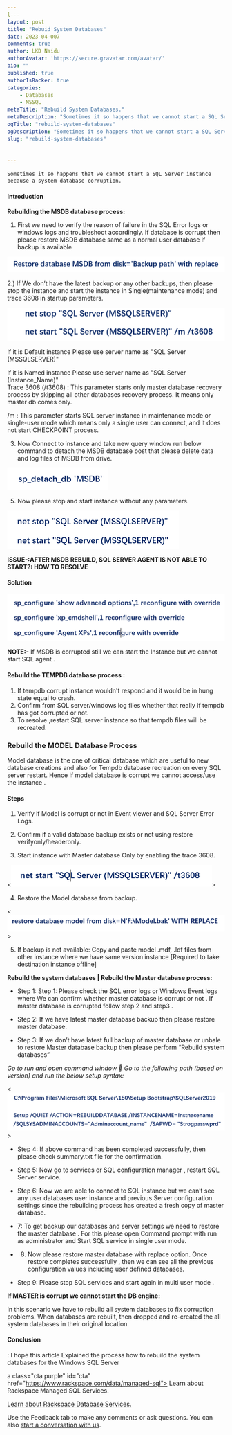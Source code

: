 ```yaml
---
l---
layout: post
title: "Rebuid System Databases"
date: 2023-04-007
comments: true
author: LKD Naidu
authorAvatar: 'https://secure.gravatar.com/avatar/'
bio: ""
published: true
authorIsRacker: true
categories:
    - Databases
    - MSSQL
metaTitle: "Rebuild System Databases."
metaDescription: "Sometimes it so happens that we cannot start a SQL Server instance because a system database corruption"
ogTitle: "rebuild-system-databases"
ogDescription: "Sometimes it so happens that we cannot start a SQL Server instance because a system database corruption."
slug: "rebuild-system-databases"


---
```


    Sometimes it so happens that we cannot start a SQL Server instance because a system database corruption.

<!--more-->

#### Introduction

**Rebuilding the MSDB database process:**

1.  First we need to verify the reason of failure in the SQL Error logs or windows logs and troubleshoot accordingly. If database is corrupt then please restore MSDB  database same as a normal user database if backup is available

<img src=Picture1.png title= "" alt="">

2.) If We don’t have the  latest backup  or any other backups, then  please stop the instance and start the instance in Single(maintenance mode)  and trace 3608 in startup parameters.

<img src=Picture2.png title= "" alt="">

If it is Default instance Please use server name as "SQL Server (MSSQLSERVER)"  

If it is Named instance Please use server name as "SQL Server (Instance_Name)"  
Trace 3608 (/t3608) :  This parameter starts only master database recovery process by skipping all other databases recovery process. It means only master db comes only. 

/m : This parameter starts SQL server instance in maintenance mode or single-user mode which means only a single user can connect, and it does not start CHECKPOINT process. 

3.  Now Connect to instance and take new query window  run below command to detach the MSDB database post that please delete data and log files of MSDB from drive. 

<img src=Picture3.png title= "" alt="">

5. Now please stop and start instance without any parameters.

<img src=Picture4.png title= "" alt="">

**ISSUE-:AFTER MSDB REBUILD, SQL SERVER AGENT IS NOT ABLE TO START?: HOW TO RESOLVE**

#### Solution

<img src=Picture5.png title= "" alt="">

**NOTE:-** If MSDB is corrupted still we can start the Instance but we cannot start SQL agent .

#### Rebuild the TEMPDB database process :

1. If tempdb corrupt instance wouldn't respond and it would be in hung state equal to crash.
2. Confirm from SQL server/windows log files whether that really if tempdb has got corrupted or not.
3. To resolve ,restart SQL server instance so that tempdb files will be recreated.

### Rebuild the MODEL Database Process

Model database is the one of critical database  which are useful to new database creations and also for Tempdb database recreation on every SQL server restart. Hence If model database is corrupt  we cannot access/use  the instance . 

#### Steps

1. Verify if Model is corrupt or not in Event viewer and SQL Server Error Logs.

2. Confirm if a valid database backup exists or not using restore verifyonly/headeronly.

3. Start instance with Master database Only by enabling the trace 3608.

<<img src=Picture6.png title= "" alt="">>

4. Restore the Model database from backup.

<<img src=Picture7.png title= "" alt="">>

5. If backup is not available: Copy and paste model .mdf, .ldf files from other instance where we have same version instance [Required to take destination instance offline]


**Rebuild the system databases | Rebuild the Master database process:**

-  Step 1: Step 1: Please check the SQL error logs  or Windows Event logs where We can confirm whether master database is corrupt or not . If master database is corrupted follow step 2 and step3 . 

-  Step 2:  If we have latest master database backup then please restore master database.

- Step 3: If we don’t have latest full backup of master database or unbale to restore Master database backup then please perform “Rebuild system databases” 

*Go to run and open command window  Go to the following path (based on version) and run the below setup syntax:*

<<img src=Picture9.png title= "" alt="">>

- Step 4:  If above command has been completed successfully, then please check summary.txt file for the confirmation.

- Step 5:  Now go to services or SQL configuration manager , restart SQL Server service.

- Step 6: Now we are able to connect to SQL instance but we can’t  see any user databases user instance and previous Server configuration  settings since the rebuilding process has created a fresh copy of master database. 

- 7: To get backup our databases and server settings we need to restore the master database . For this please open Command prompt with run as administrator  and Start SQL service  in single user mode.

- 8. Now please restore master database with replace option. Once restore completes successfully , then we can see all the previous configuration values including user defined databases.

- Step 9:  Please stop SQL services and start again in multi user mode .

**If MASTER  is corrupt we cannot start the DB engine:**

In this scenario  we have to rebuild all system databases to fix corruption problems. When databases are rebuilt,  then dropped and re-created the all system databases  in their original location.  


#### Conclusion

:  I hope this article Explained the process how to rebuild the system databases for the Windows SQL Server 



a class="cta purple" id="cta" href="https://www.rackspace.com/data/managed-sql"> Learn about Rackspace Managed SQL Services.</a>

<a class="cta purple" id="cta" href="https://www.rackspace.com/data/databases"> Learn about Rackspace Database Services.</a>

Use the Feedback tab to make any comments or ask questions. You can also
[start a conversation with us](https://www.rackspace.com/contact).